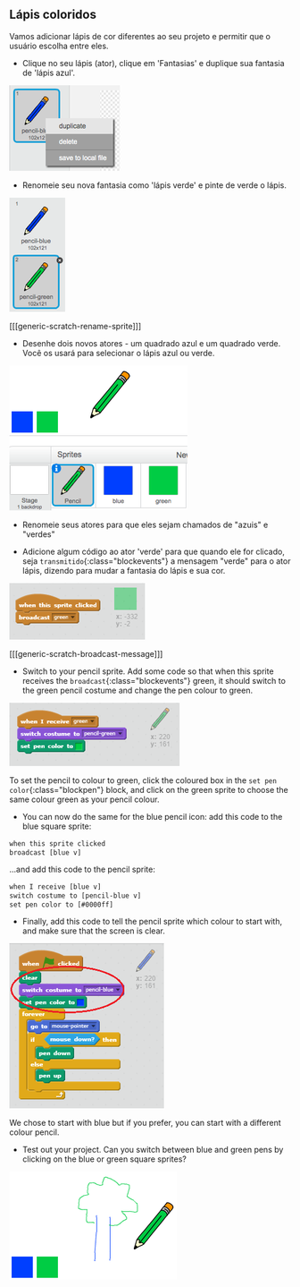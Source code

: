 ## Lápis coloridos

Vamos adicionar lápis de cor diferentes ao seu projeto e permitir que o usuário escolha entre eles.

+ Clique no seu lápis (ator), clique em 'Fantasias' e duplique sua fantasia de 'lápis azul'.

![screenshot](images/paint-blue-duplicate.png)

+ Renomeie seu nova fantasia como 'lápis verde' e pinte de verde o lápis.

![screenshot](images/paint-pencil-green.png)

[[[generic-scratch-rename-sprite]]]

+ Desenhe dois novos atores - um quadrado azul e um quadrado verde. Você os usará para selecionar o lápis azul ou verde.

![screenshot](images/paint-selectors.png)

+ Renomeie seus atores para que eles sejam chamados de "azuis" e "verdes"

+ Adicione algum código ao ator 'verde' para que quando ele for clicado, seja `transmitido`{:class="blockevents"} a mensagem "verde" para o ator lápis, dizendo para mudar a fantasia do lápis e sua cor.

![Broadcast green](images/paint-broadcast-green.png)

[[[generic-scratch-broadcast-message]]]

+ Switch to your pencil sprite. Add some code so that when this sprite receives the `broadcast`{:class="blockevents"} green, it should switch to the green pencil costume and change the pen colour to green.

![Broadcast green](images/broadcast-green.png)

To set the pencil to colour to green, click the coloured box in the `set pen color`{:class="blockpen"} block, and click on the green sprite to choose the same colour green as your pencil colour.

+ You can now do the same for the blue pencil icon: add this code to the blue square sprite:

```blocks
when this sprite clicked
broadcast [blue v]
```

...and add this code to the pencil sprite:

```blocks
when I receive [blue v]
switch costume to [pencil-blue v]
set pen color to [#0000ff]
```

+ Finally, add this code to tell the pencil sprite which colour to start with, and make sure that the screen is clear.

![Start pencil](images/start-pencil.png)

We chose to start with blue but if you prefer, you can start with a different colour pencil.

+ Test out your project. Can you switch between blue and green pens by clicking on the blue or green square sprites?

![screenshot](images/paint-pens-test.png)